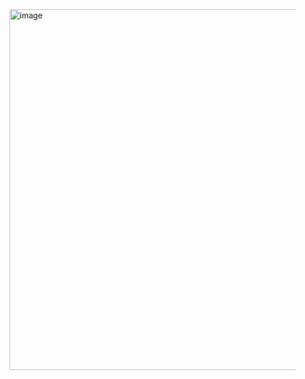 <img width="1363" height="635" alt="image" src="https://github.com/user-attachments/assets/c8d3e4cd-67c6-458b-9113-2aaa8af12e5a" />

